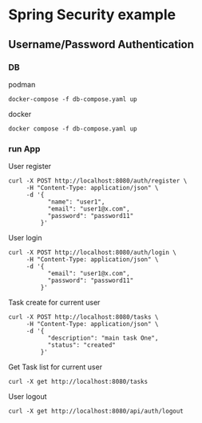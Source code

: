 # Spring Security example

## Username/Password Authentication

### DB 

podman
```
docker-compose -f db-compose.yaml up
```
docker
```
docker compose -f db-compose.yaml up
```

### run App

User register

```
curl -X POST http://localhost:8080/auth/register \
     -H "Content-Type: application/json" \
     -d '{
           "name": "user1",
           "email": "user1@x.com",
           "password": "password11"
         }'
```

User login

```
curl -X POST http://localhost:8080/auth/login \
     -H "Content-Type: application/json" \
     -d '{
           "email": "user1@x.com",
           "password": "password11"
         }'
```

Task create for current user

```
curl -X POST http://localhost:8080/tasks \
     -H "Content-Type: application/json" \
     -d '{
           "description": "main task One",
           "status": "created"
         }'
```

Get Task list for current user

```
curl -X get http://localhost:8080/tasks
```

User logout

```
curl -X get http://localhost:8080/api/auth/logout
```
